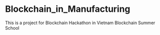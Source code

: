 # Blockchain_in_Manufacturing
This is a project for Blockchain Hackathon in Vietnam Blockchain Summer School
